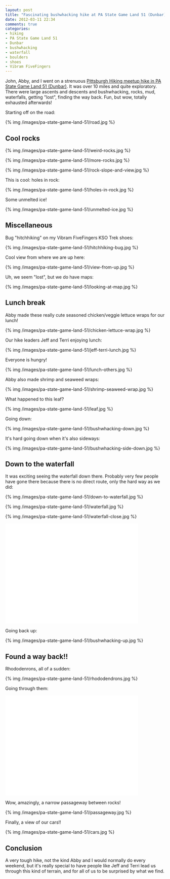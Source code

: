 ```yaml
---
layout: post
title: "Fascinating bushwhacking hike at PA State Game Land 51 (Dunbar)"
date: 2012-03-11 22:34
comments: true
categories:
- hiking
- PA State Game Land 51
- Dunbar
- bushwhacking
- waterfall
- boulders
- shoes
- Vibram FiveFingers
---
```

John, Abby, and I went on a strenuous [Pittsburgh Hiking meetup hike in PA State Game Land 51 (Dunbar)](http://www.meetup.com/pittsburghhikers/events/55247792). It was over 10 miles and quite exploratory. There were large ascents and descents and bushwhacking, rocks, mud, waterfalls, getting "lost", finding the way back. Fun, but wow, totally exhausted afterwards!

Starting off on the road:

{% img /images/pa-state-game-land-51/road.jpg %}

## Cool rocks

{% img /images/pa-state-game-land-51/weird-rocks.jpg %}

{% img /images/pa-state-game-land-51/more-rocks.jpg %}

{% img /images/pa-state-game-land-51/rock-slope-and-view.jpg %}

This is cool: holes in rock:

{% img /images/pa-state-game-land-51/holes-in-rock.jpg %}

Some unmelted ice!

{% img /images/pa-state-game-land-51/unmelted-ice.jpg %}

## Miscellaneous

Bug "hitchhiking" on my Vibram FiveFingers KSO Trek shoes:

{% img /images/pa-state-game-land-51/hitchhiking-bug.jpg %}

Cool view from where we are up here:

{% img /images/pa-state-game-land-51/view-from-up.jpg %}

Uh, we seem "lost", but we do have maps:

{% img /images/pa-state-game-land-51/looking-at-map.jpg %}

## Lunch break

Abby made these really cute seasoned chicken/veggie lettuce wraps for our lunch!

{% img /images/pa-state-game-land-51/chicken-lettuce-wrap.jpg %}

Our hike leaders Jeff and Terri enjoying lunch:

{% img /images/pa-state-game-land-51/jeff-terri-lunch.jpg %}

Everyone is hungry!

{% img /images/pa-state-game-land-51/lunch-others.jpg %}

Abby also made shrimp and seaweed wraps:

{% img /images/pa-state-game-land-51/shrimp-seaweed-wrap.jpg %}

What happened to this leaf?

{% img /images/pa-state-game-land-51/leaf.jpg %}

Going down:

{% img /images/pa-state-game-land-51/bushwhacking-down.jpg %}

It's hard going down when it's also sideways:

{% img /images/pa-state-game-land-51/bushwhacking-side-down.jpg %}

## Down to the waterfall

It was exciting seeing the waterfall down there. Probably very few people have gone there because there is no direct route, only the hard way as we did:

{% img /images/pa-state-game-land-51/down-to-waterfall.jpg %}

{% img /images/pa-state-game-land-51/waterfall.jpg %}

{% img /images/pa-state-game-land-51/waterfall-close.jpg %}

<iframe width="420" height="315" src="//www.youtube.com/embed/SFILv9C8k48" frameborder="0" allowfullscreen></iframe>

Going back up:

{% img /images/pa-state-game-land-51/bushwhacking-up.jpg %}

## Found a way back!!

Rhododenrons, all of a sudden:

{% img /images/pa-state-game-land-51/rhododendrons.jpg %}

Going through them:

<iframe width="420" height="315" src="//www.youtube.com/embed/I6XiJegg2KQ" frameborder="0" allowfullscreen></iframe>

Wow, amazingly, a narrow passageway between rocks!

{% img /images/pa-state-game-land-51/passageway.jpg %}

Finally, a view of our cars!!

{% img /images/pa-state-game-land-51/cars.jpg %}

## Conclusion

A very tough hike, not the kind Abby and I would normally do every weekend, but it's really special to have people like Jeff and Terri lead us through this kind of terrain, and for all of us to be surprised by what we find.
